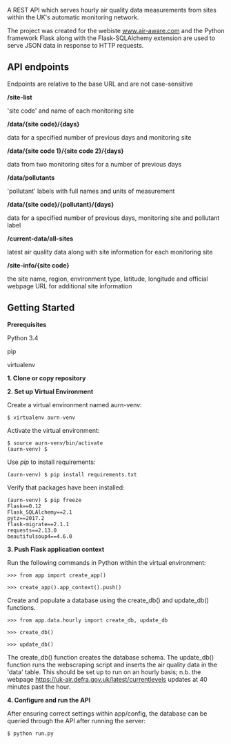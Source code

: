 A REST API which serves hourly air quality data measurements from sites within the UK's automatic monitoring network.

The project was created for the webiste www.air-aware.com and the Python framework Flask along with the Flask-SQLAlchemy extension are used to serve JSON data in response to HTTP requests.


API endpoints
-------------

Endpoints are relative to the base URL and are not case-sensitive


**/site-list**

'site code' and name of each monitoring site

**/data/{site code}/{days}**

data for a specified number of previous days and monitoring site


**/data/{site code 1}/{site code 2}/{days}**

data from two monitoring sites for a number of previous days


**/data/pollutants**

'pollutant' labels with full names and units of measurement


**/data/{site code}/{pollutant}/{days}**

data for a specified number of previous days, monitoring site and pollutant label


**/current-data/all-sites**

latest air quality data along with site information for each monitoring site

**/site-info/{site code}**

the site name, region, environment type, latitude, longitude and official webpage URL for additional site information


Getting Started
---------------
**Prerequisites**

Python 3.4

pip

virtualenv

**1. Clone or copy repository**

**2. Set up Virtual Environment**

Create a virtual environment named aurn-venv:

    $ virtualenv aurn-venv

Activate the virtual environment:

    $ source aurn-venv/bin/activate
    (aurn-venv) $

Use *pip* to install requirements:

    (aurn-venv) $ pip install requirements.txt

Verify that packages have been installed:

    (aurn-venv) $ pip freeze
    Flask==0.12
    Flask_SQLAlchemy==2.1
    pytz==2017.2
    flask-migrate==2.1.1
    requests==2.13.0
    beautifulsoup4==4.6.0

**3. Push Flask application context**

Run the following commands in Python within the virtual environment:

    >>> from app import create_app()

    >>> create_app().app_context().push()


Create and populate a database using the create_db() and update_db() functions.

    >>> from app.data.hourly import create_db, update_db

    >>> create_db()

    >>> update_db()

The create_db() function creates the database schema. The update_db() function runs the webscraping script and inserts the air quality data in the 'data' table. This should be set up to run on an hourly basis; n.b. the webpage https://uk-air.defra.gov.uk/latest/currentlevels updates at 40 minutes past the hour.


**4. Configure and run the API**

After ensuring correct settings within app/config, the database can be queried through the API after running the server:

    $ python run.py




